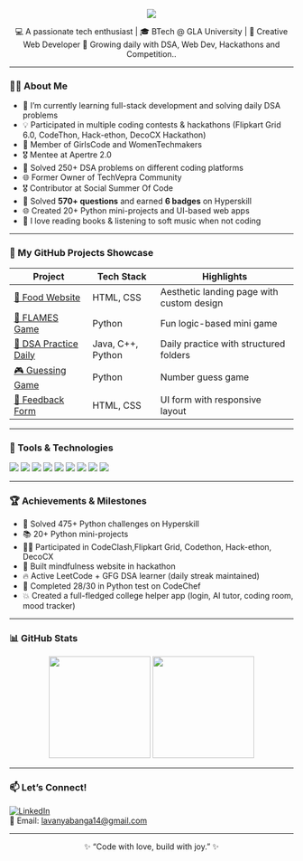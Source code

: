 <p align="center">
  <img src="https://readme-typing-svg.herokuapp.com/?lines=Hi+👋+I'm+Lavanya+Banga;Software+Developer+In+Progress;DSA+%7C+Web+Dev+%7C+Python+%7C+Creative+Coder;&center=true&width=500&height=50&color=F78DB6&vCenter=true&size=22" />
</p>





<p align="center">
  💻 A passionate tech enthusiast | 🎓 BTech @ GLA University | 🌸 Creative Web Developer  
  🌱 Growing daily with DSA, Web Dev, Hackathons and Competition..
</p>

---

### 👩‍💻 About Me

- 🔭 I’m currently learning full-stack development and solving daily DSA problems  
- 💡 Participated in multiple coding contests & hackathons (Flipkart Grid 6.0, CodeThon, Hack-ethon, DecoCX Hackathon)  
- 💼 Member of GirlsCode and WomenTechmakers  
- 🎖️ Mentee at Apertre 2.0  
- 🧠 Solved 250+ DSA problems on different coding platforms  
- 🌐 Former Owner of TechVepra Community  
- 🎖️ Contributor at Social Summer Of Code  
- 🧠 Solved **570+ questions** and earned **6 badges** on Hyperskill  
- 🌐 Created 20+ Python mini-projects and UI-based web apps  
- 🧘 I love reading books & listening to soft music when not coding  

---

### 💼 My GitHub Projects Showcase

| Project | Tech Stack | Highlights |
|--------|------------|------------|
| [🌸 Food Website](https://github.com/LavanyaBanga/Food-page) | HTML, CSS | Aesthetic landing page with custom design |
| [💌 FLAMES Game](https://github.com/LavanyaBanga/flames_game) | Python | Fun logic-based mini game |
| [📅 DSA Practice Daily](https://github.com/LavanyaBanga/DSA-practice-daily) | Java, C++, Python | Daily practice with structured folders |
| [🎮 Guessing Game](https://github.com/LavanyaBanga/Guessing-Game) | Python | Number guess game |
| [📝 Feedback Form](https://github.com/LavanyaBanga/Feedback-form) | HTML, CSS | UI form with responsive layout |

---

### 🧰 Tools & Technologies

<p>
  <img src="https://img.shields.io/badge/Python-3776AB?style=for-the-badge&logo=python&logoColor=white" />
 <img src="https://img.shields.io/badge/Java-ED8B00?style=for-the-badge&logo=java&logoColor=white" />
   <img src="https://img.shields.io/badge/SQL-ED8B00?style=for-the-badge&logo=SQL&logoColor=white" />
  <img src="https://img.shields.io/badge/HTML5-E34F26?style=for-the-badge&logo=html5&logoColor=white" />
  <img src="https://img.shields.io/badge/CSS3-1572B6?style=for-the-badge&logo=css3&logoColor=white" />
  <img src="https://img.shields.io/badge/JavaScript-F7DF1E?style=for-the-badge&logo=javascript&logoColor=black" />
   <img src="https://img.shields.io/badge/MYSQL-F7DF1E?style=for-the-badge&logo=MYSQL&logoColor=black" />
     <img src="https://img.shields.io/badge/C-F7DF1E?style=for-the-badge&logo=C&logoColor=black" />
  <img src="https://img.shields.io/badge/Bootstrap-563D7C?style=for-the-badge&logo=bootstrap&logoColor=white" />
</p>

---

### 🏆 Achievements & Milestones

- 🧩 Solved 475+ Python challenges on Hyperskill  
- 📚 20+ Python mini-projects  
- 👩‍💻 Participated in CodeClash,Flipkart Grid, Codethon, Hack-ethon, DecoCX  
- 🌸 Built mindfulness website in hackathon 
- 🔥 Active LeetCode + GFG DSA learner (daily streak maintained)  
- 🧠 Completed 28/30 in Python test on CodeChef  
- 💥 Created a full-fledged college helper app (login, AI tutor, coding room, mood tracker)

---

### 📊 GitHub Stats

<p align="center">
  <img src="https://github-readme-stats.vercel.app/api?username=LavanyaBanga&show_icons=true&theme=radical" height="180px"/>
  <img src="https://github-readme-streak-stats.herokuapp.com/?user=LavanyaBanga&theme=radical" height="180px"/>
</p>

---

### 📫 Let’s Connect!

[![LinkedIn](https://img.shields.io/badge/-LinkedIn-blue?style=flat-square&logo=Linkedin&logoColor=white&link=https://www.linkedin.com/in/lavanya-banga/)](https://www.linkedin.com/in/lavanya-banga/)  
📧 Email: lavanyabanga14@gmail.com

---

<p align="center">✨ “Code with love, build with joy.” ✨</p>
